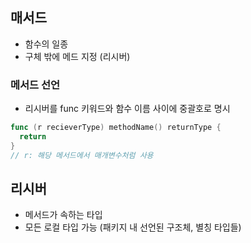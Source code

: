 ## 매서드
- 함수의 일종
- 구체 밖에 메드 지정 (리시버)

### 메서드 선언
- 리시버를 func 키워드와 함수 이름 사이에 중괄호로 명시
```go
func (r recieverType) methodName() returnType {
  return
}
// r: 해당 메서드에서 매개변수처럼 사용
```
  ## 리시버
  - 메서드가 속하는 타입
  - 모든 로컬 타입 가능 (패키지 내 선언된 구조체, 별칭 타입들)